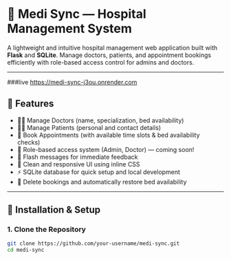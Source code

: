 # 🏥 Medi Sync — Hospital Management System

A lightweight and intuitive hospital management web application built with **Flask** and **SQLite**. Manage doctors, patients, and appointment bookings efficiently with role-based access control for admins and doctors.

---
###live https://medi-sync-j3ou.onrender.com
## 🚀 Features

- 👨‍⚕️ Manage Doctors (name, specialization, bed availability)  
- 🧑‍🦽 Manage Patients (personal and contact details)  
- 📅 Book Appointments (with available time slots & bed availability checks)  
- 🔐 Role-based access system (Admin, Doctor) — coming soon!  
- 💬 Flash messages for immediate feedback  
- 🎨 Clean and responsive UI using inline CSS  
- ⚡ SQLite database for quick setup and local development  
- 🧹 Delete bookings and automatically restore bed availability  

---

## 🔧 Installation & Setup

### 1. Clone the Repository

```bash
git clone https://github.com/your-username/medi-sync.git
cd medi-sync
